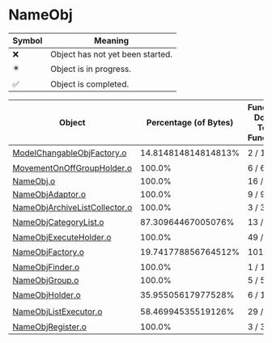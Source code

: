 # NameObj
| Symbol | Meaning 
| ------------- | ------------- 
| :x: | Object has not yet been started. 
| :eight_pointed_black_star: | Object is in progress. 
| :white_check_mark: | Object is completed. 


| Object | Percentage (of Bytes) | Functions Done / Total Functions | Percentage (Functions) | Status 
| ------------- | ------------- | ------------- | ------------- | ------------- 
| [ModelChangableObjFactory.o](https://github.com/shibbo/Petari/blob/master/docs/lib/NameObj/ModelChangableObjFactory.md) | 14.814814814814813% | 2 / 13 | 15.384615384615385% | :eight_pointed_black_star: 
| [MovementOnOffGroupHolder.o](https://github.com/shibbo/Petari/blob/master/docs/lib/NameObj/MovementOnOffGroupHolder.md) | 100.0% | 6 / 6 | 100.0% | :white_check_mark: 
| [NameObj.o](https://github.com/shibbo/Petari/blob/master/docs/lib/NameObj/NameObj.md) | 100.0% | 16 / 16 | 100.0% | :white_check_mark: 
| [NameObjAdaptor.o](https://github.com/shibbo/Petari/blob/master/docs/lib/NameObj/NameObjAdaptor.md) | 100.0% | 9 / 9 | 100.0% | :white_check_mark: 
| [NameObjArchiveListCollector.o](https://github.com/shibbo/Petari/blob/master/docs/lib/NameObj/NameObjArchiveListCollector.md) | 100.0% | 3 / 3 | 100.0% | :white_check_mark: 
| [NameObjCategoryList.o](https://github.com/shibbo/Petari/blob/master/docs/lib/NameObj/NameObjCategoryList.md) | 87.30964467005076% | 13 / 15 | 86.66666666666667% | :eight_pointed_black_star: 
| [NameObjExecuteHolder.o](https://github.com/shibbo/Petari/blob/master/docs/lib/NameObj/NameObjExecuteHolder.md) | 100.0% | 49 / 49 | 100.0% | :white_check_mark: 
| [NameObjFactory.o](https://github.com/shibbo/Petari/blob/master/docs/lib/NameObj/NameObjFactory.md) | 19.741778856764512% | 101 / 568 | 17.781690140845072% | :eight_pointed_black_star: 
| [NameObjFinder.o](https://github.com/shibbo/Petari/blob/master/docs/lib/NameObj/NameObjFinder.md) | 100.0% | 1 / 1 | 100.0% | :white_check_mark: 
| [NameObjGroup.o](https://github.com/shibbo/Petari/blob/master/docs/lib/NameObj/NameObjGroup.md) | 100.0% | 5 / 5 | 100.0% | :white_check_mark: 
| [NameObjHolder.o](https://github.com/shibbo/Petari/blob/master/docs/lib/NameObj/NameObjHolder.md) | 35.95505617977528% | 6 / 10 | 60.0% | :eight_pointed_black_star: 
| [NameObjListExecutor.o](https://github.com/shibbo/Petari/blob/master/docs/lib/NameObj/NameObjListExecutor.md) | 58.46994535519126% | 29 / 31 | 93.54838709677419% | :eight_pointed_black_star: 
| [NameObjRegister.o](https://github.com/shibbo/Petari/blob/master/docs/lib/NameObj/NameObjRegister.md) | 100.0% | 3 / 3 | 100.0% | :white_check_mark: 
